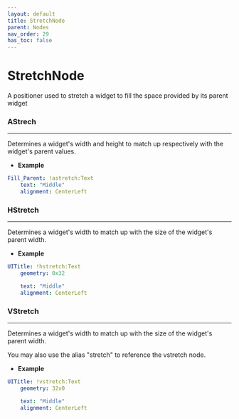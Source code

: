 ```yaml
---
layout: default
title: StretchNode
parent: Nodes
nav_order: 29
has_toc: false
---
```



<a id="StretchNode"></a>

# StretchNode

A positioner used to stretch a widget to fill the space provided by its parent widget

### AStrech

---

Determines a widget's width and height to match up respectively with the widget's parent values.

* **Example**

```yaml
Fill_Parent: !astretch:Text            
    text: "Middle"
    alignment: CenterLeft
```



### HStretch

---

Determines a widget's width to match up with the size of the widget's parent width.


* **Example**

```yaml
UITitle: !hstretch:Text
    geometry: 0x32

    text: "Middle"
    alignment: CenterLeft
```



### VStretch

---

Determines a widget's width to match up with the size of the widget's parent width.

You may also use the alias "stretch" to reference the vstretch node.


* **Example**

```yaml
UITitle: !vstretch:Text
    geometry: 32x0

    text: "Middle"
    alignment: CenterLeft
```

